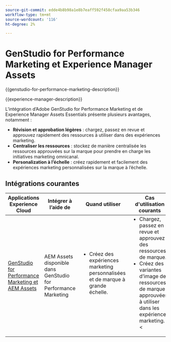 ```yaml
---
source-git-commit: edde4b8b98a1e8b7eaff592f458cfaa9aa53b346
workflow-type: tm+mt
source-wordcount: '116'
ht-degree: 2%

---
```



# GenStudio for Performance Marketing et Experience Manager Assets

{{genstudio-for-performance-marketing-description}}

{{experience-manager-description}}

L’intégration d’Adobe GenStudio for Performance Marketing et de Experience Manager Assets Essentials présente plusieurs avantages, notamment :

+ **Révision et approbation légères** : chargez, passez en revue et approuvez rapidement des ressources à utiliser dans des expériences marketing.
+ **Centraliser les ressources** : stockez de manière centralisée les ressources approuvées sur la marque pour prendre en charge les initiatives marketing omnicanal.
+ **Personalization à l’échelle** : créez rapidement et facilement des expériences marketing personnalisées sur la marque à l’échelle.

## Intégrations courantes

<table>
    <thead>
        <tr>
            <th>Applications Experience Cloud</th>
            <th>Intégrer à l’aide de</th>
            <th>Quand utiliser</th>
            <th>Cas d'utilisation courants</th>
        </tr>
    </thead>
    <tbody>
        <tr>
            <td><a href="../../integrations/tutorials/aem-genstudio-for-performance-marketing/overview.md" target="_blank" rel="noreferrer">GenStudio for Performance Marketing et AEM Assets</a></td>
            <td>AEM Assets disponible dans GenStudio for Performance Marketing</td>
            <td>
                <ul style="margin-top: 0;">
                    <li>Créez des expériences marketing personnalisées et de marque à grande échelle.</li>
                </ul>
            </td>
            <td>
                <ul style="margin-top: 0;">
                    <li>Chargez, passez en revue et approuvez des ressources de marque.</li>
                    <li>Créez des variantes d’image de ressources de marque approuvées à utiliser dans les expériences marketing.</li>&lt;
                </ul>
            </td>
        </tr>        
    </tbody>          
</table>
